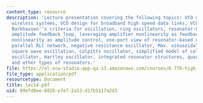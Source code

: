 ```yaml
---
content_type: resource
description: 'Lecture presentation covering the following topics: VCO design for narrowband
  wireless systems, VCO design for broadband high speed data links, VCO structures,
  Barkhausen''s criteria for oscillation, ring oscillators, resonator-based oscillator,
  amplitude feedback loop, leveraging amplifier nonlinearity as feedback, amplifier
  nonlinearity as amplitude control, one-port view of resonator-based oscillators,
  parallel RLC network, negative resistance oscillator, Max. sinusoidal oscillation,
  square wave oscillation, colpitts oscillator, simplified model of colpitts, clapp
  oscillator, Hartley oscillator, integrated resonator structures, quarter wave resonator,
  and other types of resonators.'
file: https://ol-ocw-studio-app-qa.s3.amazonaws.com/courses/6-776-high-speed-communication-circuits-spring-2005/09efd8ee8026e7e72a53d1fb5117a2d3_lec14.pdf
file_type: application/pdf
resourcetype: Document
title: lec14.pdf
uid: 09efd8ee-8026-e7e7-2a53-d1fb5117a2d3
---
```

